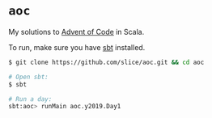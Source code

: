 # `aoc`

My solutions to [Advent of Code](https://adventofcode.com) in Scala.

To run, make sure you have [sbt](https://www.scala-sbt.org) installed.

```sh
$ git clone https://github.com/slice/aoc.git && cd aoc

# Open sbt:
$ sbt

# Run a day:
sbt:aoc> runMain aoc.y2019.Day1
```
